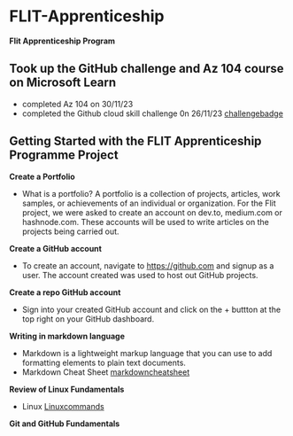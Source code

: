 # FLIT-Apprenticeship
**Flit Apprenticeship Program**
## Took up the GitHub challenge and Az 104 course on Microsoft Learn
- completed Az 104 on 30/11/23
- completed the Github cloud skill challenge 0n 26/11/23 [challengebadge](https://learn.microsoft.com/en-us/users/chiomaokafor-9591/achievements/fzbfsm9x)
## Getting Started with the FLIT Apprenticeship Programme Project

**Create a Portfolio**  
- What is a portfolio?
A portfolio is a collection of projects, articles, work samples, or achievements of an individual or organization. For the Flit project, we were asked to create an account on dev.to, medium.com or hashnode.com. These accounts will be used to write articles on the projects being carried out.

**Create a GitHub account**  
- To create an account, navigate to https://github.com and signup as a user. The account created was used to host out GitHub projects.

**Create a repo GitHub account**  
- Sign into your created GitHub account and click on the + buttton at the top right on your GitHub dashboard.

**Writing in markdown language**  
- Markdown is a lightweight markup language that you can use to add formatting elements to plain text documents.
- Markdown Cheat Sheet [markdowncheatsheet](https://medium.com/@chiomageraldine8/basic-writing-and-formatting-syntax-in-markdown-language-39fc10741c3e)

**Review of Linux Fundamentals**
- Linux [Linuxcommands](https://medium.com/@chiomageraldine8/linux-fundamentals-2b376a210a9b)

**Git and GitHub Fundamentals**

